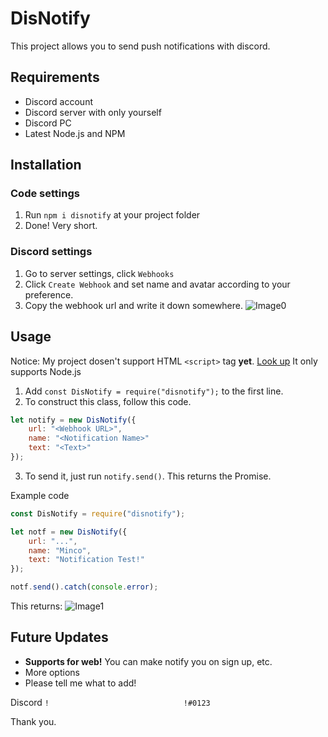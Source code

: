 # DisNotify
This project allows you to send push notifications with discord.

## Requirements
- Discord account
- Discord server with only yourself
- Discord PC
- Latest Node.js and NPM

## Installation
### Code settings
1. Run `npm i disnotify` at your project folder
2. Done! Very short.
### Discord settings
1. Go to server settings, click `Webhooks`
2. Click `Create Webhook` and set name and avatar according to your preference.
3. Copy the webhook url and write it down somewhere.
![Image0](https://support.discord.com/hc/article_attachments/360007455831/2_.jpg)

## Usage
Notice: My project dosen't support HTML `<script>` tag **yet**. [Look up](#future-updates) It only supports Node.js

1. Add `const DisNotify = require("disnotify");` to the first line.
2. To construct this class, follow this code.
```js
let notify = new DisNotify({
    url: "<Webhook URL>",
    name: "<Notification Name>"
    text: "<Text>"
});
```
3. To send it, just run `notify.send()`. This returns the Promise.

Example code
```js
const DisNotify = require("disnotify");

let notf = new DisNotify({
    url: "...",
    name: "Minco",
    text: "Notification Test!"
});

notf.send().catch(console.error);
```
This returns:
![Image1](https://i.imgur.com/kG3HXbu.jpg)

## Future Updates
- **Supports for web!** You can make notify you on sign up, etc.
- More options
- Please tell me what to add!

Discord `!                              !#0123`

Thank you.
